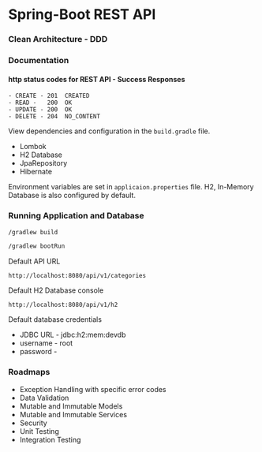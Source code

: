 # Spring-Boot REST API

### Clean Architecture - DDD

### Documentation

#### http status codes for REST API - Success Responses

```text
- CREATE - 201  CREATED
- READ -   200  OK
- UPDATE - 200  OK
- DELETE - 204  NO_CONTENT
```

View dependencies and configuration in the `build.gradle` file.

- Lombok
- H2 Database
- JpaRepository
- Hibernate

Environment variables are set in `applicaion.properties` file. H2, In-Memory Database is also configured by default.

### Running Application and Database

```bash
/gradlew build
```

```bash
/gradlew bootRun
```

Default API URL

```text
http://localhost:8080/api/v1/categories
```

Default H2 Database console

```text
http://localhost:8080/api/v1/h2
```

Default database credentials

- JDBC URL - jdbc:h2:mem:devdb
- username - root
- password -

### Roadmaps

- Exception Handling with specific error codes
- Data Validation
- Mutable and Immutable Models
- Mutable and Immutable Services
- Security
- Unit Testing
- Integration Testing
